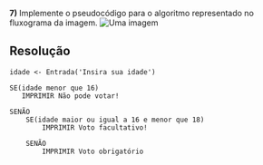 **7)** Implemente o pseudocódigo para o algoritmo representado no fluxograma da imagem.
![Uma imagem](assets/image.png)

## Resolução
```
idade <- Entrada('Insira sua idade')

SE(idade menor que 16)
   IMPRIMIR Não pode votar!

SENÃO 
    SE(idade maior ou igual a 16 e menor que 18)
        IMPRIMIR Voto facultativo!
  
    SENÃO
        IMPRIMIR Voto obrigatório
```
